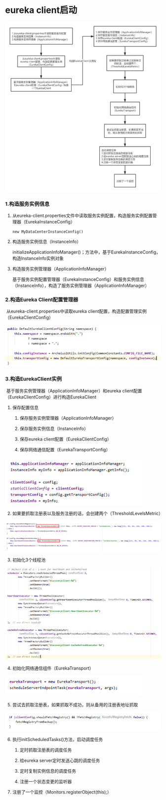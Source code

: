 # eureka client启动

![Eureka-Client服务启动流程](05-Eureka-Client启动源码.assets/Eureka-Client服务启动流程.png)

### 1.构造服务实例信息

1. 从eureka-client.properties文件中读取服务实例配置，构造服务实例配置管理器（EurekaInstanceConfig）

   ```
   new MyDataCenterInstanceConfig()
   ```

2. 构造服务实例信息（InstanceInfo）

   initializeApplicationInfoManager()；方法中，基于EurekaInstanceConfig，构造InstanceInfo实例对象

3. 构造服务实例管理器（ApplicationInfoManager）

   基于服务实例配置管理器（EurekaInstanceConfig）和服务实例信息（InstanceInfo），构造了服务实例管理器（ApplicationInfoManager）

### 2.构造Eureka Client配置管理器

​	从eureka-client.properties中读取eureka client配置，构造配置管理实例（EurekaClientConfig）

![image-20210902072714463](05-Eureka-Client启动源码.assets/image-20210902072714463.png)

### 3.构造EurekaClient实例

​	基于服务实例管理器（ApplicationInfoManager）和eureka client配置（EurekaClientConfig）进行构造EurekaClient

1. 保存配置信息

   1. 保存服务实例管理器（ApplicationInfoManager）

   2. 保存服务实例信息（InstanceInfo）

   3. 保存eureka client配置（EurekaClientConfig）

   4. 保存网络通信配置（EurekaTransportConfig）

![image-20210902073446694](05-Eureka-Client启动源码.assets/image-20210902073446694.png)

2. 如果要抓取注册表以及服务注册的话，会创建两个（ThresholdLevelsMetric）

![image-20210902073550715](05-Eureka-Client启动源码.assets/image-20210902073550715.png)

3. 初始化3个线程池

![image-20210902073619308](05-Eureka-Client启动源码.assets/image-20210902073619308.png)

4. 初始化网络通信组件（EurekaTransport）

![image-20210902073654612](05-Eureka-Client启动源码.assets/image-20210902073654612.png)

5. 尝试去抓取注册表，如果抓取不成功，则从备用的注册表地址抓取

![image-20210902073717453](05-Eureka-Client启动源码.assets/image-20210902073717453.png)

6. 执行initScheduledTasks()方法，启动调度任务

   1. 定时抓取注册表的调度任务
   2. 给eureka server定时发送心跳的调度任务

   3. 定时复制实例信息的调度任务

   4. 注册一个状态变更的监听器

7. 注册了一个监控（Monitors.registerObject(this);）

